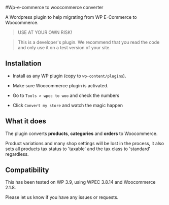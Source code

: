 #Wp-e-commerce to woocommerce converter

A Wordpress plugin to help migrating from WP E-Commerce to Woocommerce.

> USE AT YOUR OWN RISK!

> This is a developer's plugin. We recommend that you read the code and only use it on a test version of your site.

## Installation

- Install as any WP plugin (copy to `wp-content/plugins`).

- Make sure Woocommerce plugin is activated.

- Go to `Tools > wpec to woo` and check the numbers

- Click `Convert my store` and watch the magic happen

## What it does

The plugin converts **products**, **categories** and **orders** to Woocommerce. 

Product variations and many shop settings will be lost in the process, it also sets all products tax status to 'taxable' and the tax class to 'standard' regardless. 

## Compatibility

This has been tested on WP 3.9, using WPEC 3.8.14 and Woocommerce 2.1.8.

Please let us know if you have any issues or requests.
